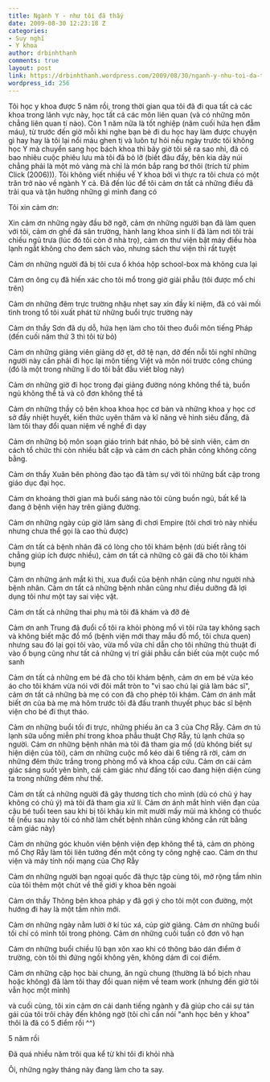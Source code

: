 ```yaml
---
title: Ngành Y - như tôi đã thấy
date: 2009-08-30 12:23:18 Z
categories:
- Suy nghĩ
- Y khoa
author: drbinhthanh
comments: true
layout: post
link: https://drbinhthanh.wordpress.com/2009/08/30/nganh-y-nhu-toi-da-thay/
wordpress_id: 256
---
```


Tôi học y khoa được 5 năm rồi, trong thời gian qua tôi đã đi qua tất cả các khoa trong lãnh vực này, học tất cả các môn liên quan (và có những môn chẳng liên quan tí nào). Còn 1 năm nữa là tốt nghiệp (năm cuối hứa hẹn đẫm máu), từ trước đến giờ mỗi khi nghe bạn bè đi du học hay làm được chuyện gì hay hay là tôi lại nổi máu ghen tị và luôn tự hỏi nếu ngày trước tôi không học Y mà chuyển sang học bách khoa thì bây giờ tôi sẽ ra sao nhỉ, đã có bao nhiêu cuộc phiêu lưu mà tôi đã bỏ lỡ (biết đâu đấy, bên kia dãy núi chẳng phải là một mỏ vàng mà chỉ là món bắp rang bơ thôi (trích từ phim Click (2006))). Tôi không viết nhiều về Y khoa bởi vì thực ra tôi chưa có một trăn trở nào về ngành Y cả. Đã đến lúc để tôi cảm ơn tất cả những điều đã trải qua và tận hưởng những gì mình đang có


<!-- more -->





Tôi xin cảm ơn:







Xin cảm ơn những ngày đầu bỡ ngỡ, cảm ơn những người bạn đã làm quen với tôi, cảm ơn ghế đá sân trường, hành lang khoa sinh lí đã làm nơi tôi trải chiếu ngủ trưa (lúc đó tôi còn ở nhà trọ), cảm ơn thư viện bật máy điều hòa lạnh ngắt không cho đem sách vào, nhưng sách thư viện thì rất tuyệt




Cảm ơn những người đã bị tôi cưa ổ khóa hộp school-box mà không cưa lại




Cảm ơn ông cụ đã hiến xác cho tôi mổ trong giờ giải phẫu (tôi được mổ chi trên)




Cảm ơn những đêm trực trường nhậu nhẹt say xỉn đầy kỉ niệm, đã có vài mối tình trong tổ tôi xuất phát từ những buổi trực trường này




Cảm ơn thầy Sơn đã dụ dỗ, hứa hẹn làm cho tôi theo đuổi môn tiếng Pháp (đến cuối năm thứ 3 thì tôi từ bỏ)




Cảm ơn những giảng viên giảng dở ẹt, dở tệ nạn, dở đến nỗi tôi nghĩ những người này cần phải đi học lại môn tiếng Việt và môn nói trước công chúng (đó là một trong những lí do tôi bắt đầu viết blog này)




Cảm ơn những giờ đi học trong đại giảng đường nóng không thể tả, buồn ngủ không thể tả và cô đơn không thể tả




Cảm ơn những thầy cô bên khoa khoa học cơ bản và những khoa y học cơ sở đầy nhiệt huyết, kiến thức uyên thâm và kĩ năng vẽ hình siêu đẳng, đã làm tôi thay đổi quan niệm về nghề đi dạy




Cảm ơn những bộ môn soạn giáo trình bát nháo, bỏ bê sinh viên, cảm ơn cách tổ chức thi còn nhiều bất cập và cảm ơn cách phân công không công bằng.




Cảm ơn thầy Xuân bên phòng đào tạo đã tâm sự với tôi những bất cập trong giáo dục đại học.




Cảm ơn khoảng thời gian mà buổi sáng nào tôi cũng buồn ngủ, bất kể là đang ở bệnh viện hay trên giảng đường.




Cảm ơn những ngày cúp giờ lâm sàng đi chơi Empire (tôi chơi trò này nhiều nhưng chưa thể gọi là cao thủ được)




Cảm ơn tất cả bệnh nhân đã có lòng cho tôi khám bệnh (dù biết rằng tôi chẳng giúp ích được nhiều), cảm ơn tất cả những cô gái đã cho tôi khám bụng




Cảm ơn những ánh mắt kì thị, xua đuổi của bệnh nhân cũng như người nhà bệnh nhân. Cảm ơn tất cả những bệnh nhân cũng như điều dưỡng đã lợi dụng tôi như một tay sai việc vặt.




Cảm ơn tất cả những thai phụ mà tôi đã khám và đỡ đẻ




Cảm ơn anh Trung đã đuổi cổ tôi ra khỏi phòng mổ vì tôi rửa tay không sạch và không biết mặc đồ mổ (bệnh viện mới thay mẫu đồ mổ, tôi chưa quen) nhưng sau đó lại gọi tôi vào, vừa mổ vừa chỉ dẫn cho tôi những thủ thuật đi vào ổ bụng cũng như tất cả những vị trí giải phẫu cần biết của một cuộc mổ sanh




Cảm ơn tất cả những em bé đã cho tôi khám bệnh, cảm ơn em bé vừa kéo áo cho tôi khám vừa nói với đôi mắt tròn to "vì sao chú lại giả làm bác sĩ", cảm ơn tất cả những bà mẹ có con đã cho phép tôi khám. Cảm ơn ánh mắt biết ơn của bà mẹ mà hôm trước tôi đã đấu tranh thuyết phục bác sĩ bệnh viện cho bé đi thụt tháo.




Cảm ơn những buổi tối đi trực, những phiếu ăn ca 3 của Chợ Rẫy. Cảm ơn tủ lạnh sữa uống miễn phí trong khoa phẫu thuật Chợ Rẫy, tủ lạnh chứa sọ người. Cảm ơn những bệnh nhân mà tôi đã tham gia mổ (dù không biết sự hiện diện của tôi), cảm ơn những cuộc mổ kéo dài 6 tiếng rã rời, cảm ơn những đêm thức trắng trong phòng mổ và khoa cấp cứu. Cảm ơn cái cảm giác sáng suốt yên bình, cái cảm giác như đấng tối cao đang hiện diện cùng ta trong những đêm như thế.




Cảm ơn tất cả những người đã gây thương tích cho mình (dù có chủ ý hay không có chủ ý) mà tôi đã tham gia xử lí. Cảm ơn ánh mắt hình viên đạn của cậu bé tuổi teen sau khi bị tôi khâu kín mít mười mấy mũi mà không có thuốc tế (nếu sau này tôi có nhỡ làm chết bệnh nhân cũng không cắn rứt bằng cảm giác này)




Cảm ơn những góc khuôn viên bệnh viện đẹp không thể tả, cảm ơn phòng mổ Chợ Rẫy làm tôi liên tưởng đến một công ty công nghệ cao. Cảm ơn thư viện và máy tính nối mạng của Chợ Rẫy




Cảm ơn những người bạn ngoại quốc đã thực tập cùng tôi, mở rộng tầm nhìn của tôi thêm một chút về thế giới y khoa bên ngoài




Cảm ơn thầy Thông bên khoa pháp y đã gợi ý cho tôi một con đường, một hướng đi hay là một tầm nhìn mới.




Cảm ơn những ngày nằm lười ở kí túc xá, cúp giờ giảng. Cảm ơn những buổi tối chỉ có mình tôi trong phòng. Cảm ơn những cuối tuần cô đơn vô hạn




Cảm ơn những buổi chiều lũ bạn xôn xao khi có thông báo dán điểm ở trường, còn tôi thì đứng ngồi không yên, không dám đi coi điểm.




Cảm ơn những cặp học bài chung, ăn ngủ chung (thường là bồ bịch nhau hoặc không) đã làm tôi thay đổi quan niệm về team work (nhưng đến giờ tôi vẫn học một mình)




và cuối cùng, tôi xin cảm ơn cái danh tiếng ngành y đã giúp cho cái sự tán gái của tôi trôi chảy đến không ngờ (tôi chỉ cần nói "anh học bên y khoa" thôi là đã có 5 điểm rồi ^^)







5 năm rồi




Đã quá nhiều năm trôi qua kể từ khi tôi đi khỏi nhà







Ôi, những ngày tháng này đang làm cho ta say.
